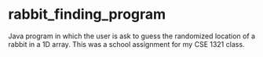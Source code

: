 # rabbit_finding_program
Java program in which the user is ask to guess the randomized location of a rabbit in a 1D array. This was a school assignment for my CSE 1321 class.
